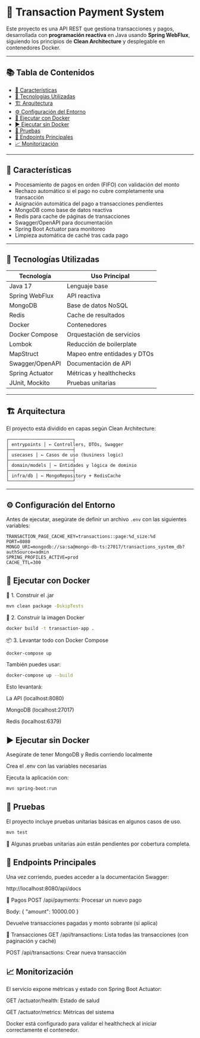 # 💸 Transaction Payment System

Este proyecto es una API REST que gestiona transacciones y pagos, desarrollada con **programación reactiva** en Java usando **Spring WebFlux**, siguiendo los principios de **Clean Architecture** y desplegable en contenedores Docker.

---

## 📚 Tabla de Contenidos

- [🚀 Características](#-características)
- [🧪 Tecnologías Utilizadas](#-tecnologías-utilizadas)
- [🏗️ Arquitectura](#️-arquitectura)
- [⚙️ Configuración del Entorno](#-configuración-del-entorno)
- [🐳 Ejecutar con Docker](#-ejecutar-con-docker)
- [▶️ Ejecutar sin Docker](#️-ejecutar-sin-docker)
- [🧪 Pruebas](#-pruebas)
- [📂 Endpoints Principales](#-endpoints-principales)
- [📈 Monitorización](#-monitorización)

---

## 🚀 Características

- Procesamiento de pagos en orden (FIFO) con validación del monto
- Rechazo automático si el pago no cubre completamente una transacción
- Asignación automática del pago a transacciones pendientes
- MongoDB como base de datos reactiva
- Redis para cache de páginas de transacciones
- Swagger/OpenAPI para documentación
- Spring Boot Actuator para monitoreo
- Limpieza automática de caché tras cada pago

---

## 🧪 Tecnologías Utilizadas

| Tecnología       | Uso Principal                         |
|------------------|----------------------------------------|
| Java 17          | Lenguaje base                         |
| Spring WebFlux   | API reactiva                          |
| MongoDB          | Base de datos NoSQL                   |
| Redis            | Cache de resultados                   |
| Docker           | Contenedores                          |
| Docker Compose   | Orquestación de servicios             |
| Lombok           | Reducción de boilerplate              |
| MapStruct        | Mapeo entre entidades y DTOs          |
| Swagger/OpenAPI  | Documentación de API                  |
| Spring Actuator  | Métricas y healthchecks               |
| JUnit, Mockito   | Pruebas unitarias                     |

---

## 🏗️ Arquitectura

El proyecto está dividido en capas según Clean Architecture:

```
┌────────────────────────┐
│ entrypoints │ ← Controllers, DTOs, Swagger
├────────────────────────┤
│ usecases │ ← Casos de uso (business logic)
├────────────────────────┤
│ domain/models │ ← Entidades y lógica de dominio
├────────────────────────┤
│ infra/db │ ← MongoRepository + RedisCache
└────────────────────────┘
```
---

## ⚙️ Configuración del Entorno

Antes de ejecutar, asegúrate de definir un archivo `.env` con las siguientes variables:

```env
TRANSACTION_PAGE_CACHE_KEY=transactions::page:%d_size:%d
PORT=8080
MONGO_URI=mongodb://sa:sa@mongo-db-ts:27017/transactions_system_db?authSource=admin
SPRING_PROFILES_ACTIVE=prod
CACHE_TTL=300
```

## 🐳 Ejecutar con Docker
🧱 1. Construir el .jar
```bash
mvn clean package -DskipTests
```

🐳 2. Construir la imagen Docker
```bash
docker build -t transaction-app .
```

📦 3. Levantar todo con Docker Compose
```bash
docker-compose up
```

También puedes usar:
```bash
docker-compose up --build
```

Esto levantará:

La API (localhost:8080)

MongoDB (localhost:27017)

Redis (localhost:6379)

## ▶️ Ejecutar sin Docker
Asegúrate de tener MongoDB y Redis corriendo localmente

Crea el .env con las variables necesarias

Ejecuta la aplicación con:
```bash
mvn spring-boot:run
```

## 🧪 Pruebas
El proyecto incluye pruebas unitarias básicas en algunos casos de uso.
```bash
mvn test
```

🧪 Algunas pruebas unitarias aún están pendientes por cobertura completa.

## 📂 Endpoints Principales
Una vez corriendo, puedes acceder a la documentación Swagger:

http://localhost:8080/api/docs

🔄 Pagos
POST /api/payments: Procesar un nuevo pago

Body: { "amount": 10000.00 }

Devuelve transacciones pagadas y monto sobrante (si aplica)

📃 Transacciones
GET /api/transactions: Lista todas las transacciones (con paginación y caché)

POST /api/transactions: Crear nueva transacción

## 📈 Monitorización
El servicio expone métricas y estado con Spring Boot Actuator:

GET /actuator/health: Estado de salud

GET /actuator/metrics: Métricas del sistema

Docker está configurado para validar el healthcheck al iniciar correctamente el contenedor.

